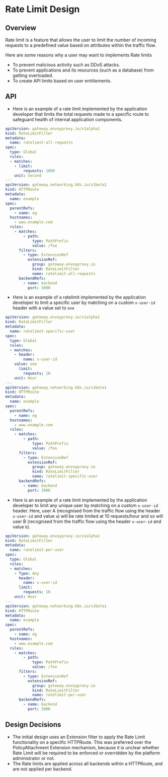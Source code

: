 # Rate Limit Design

## Overview

Rate limit is a feature that allows the user to limit the number of incoming requests
to a predefined value based on attributes within the traffic flow.

Here are some reasons why a user may want to implements Rate limits

* To prevent malicious activity such as DDoS attacks.
* To prevent applications and its resources (such as a database) from getting overloaded.
* To create API limits based on user entitlements.

## API

* Here is an example of a rate limit implemented by the application developer that limits the total requests made
to a specific route to safeguard health of internal application components.

```yaml
apiVersion: gateway.envoyproxy.io/v1alpha1
kind: RateLimitFilter
metadata:
  name: ratelimit-all-requests
spec:
  type: Global
  rules:
  - matches:
    - limit:
        requests: 1000
	unit: Second
---
apiVersion: gateway.networking.k8s.io/v1beta1
kind: HTTPRoute
metadata:
  name: example
spec:
  parentRefs:
    - name: eg
  hostnames:
    - www.example.com
  rules:
    - matches:
        - path:
            type: PathPrefix
            value: /foo
      filters:
        - type: ExtensionRef
          extensionRef:
            group: gateway.envoyproxy.io
            kind: RateLimitFilter
            name: ratelimit-all-requests
      backendRefs:
        - name: backend
          port: 3000
```

* Here is an example of a ratelimit implemented by the application developer to limit a specific user
by matching on a custom `x-user-id` header with a value set to `one`

```yaml
apiVersion: gateway.envoyproxy.io/v1alpha1
kind: RateLimitFilter
metadata:
  name: ratelimit-specific-user
spec:
  type: Global
  rules:
  - matches:
    - header:
        name: x-user-id
	value: one
      limit:
        requests: 10
	unit: Hour
---
apiVersion: gateway.networking.k8s.io/v1beta1
kind: HTTPRoute
metadata:
  name: example
spec:
  parentRefs:
    - name: eg
  hostnames:
    - www.example.com
  rules:
    - matches:
        - path:
            type: PathPrefix
            value: /foo
      filters:
        - type: ExtensionRef
          extensionRef:
            group: gateway.envoyproxy.io
            kind: RateLimitFilter
            name: ratelimit-specific-user
      backendRefs:
        - name: backend
          port: 3000
```

* Here is an example of a rate limit implemented by the application developer to limit any unique user
by matching on a custom `x-user-id` header. Here, user A (recognised from the traffic flow using the header
`x-user-id` and value `a`) will be rate limited at 10 requests/hour and so will user B 
(recognised from the traffic flow using the header `x-user-id` and value `b`).

```yaml
apiVersion: gateway.envoyproxy.io/v1alpha1
kind: RateLimitFilter
metadata:
  name: ratelimit-per-user
spec:
  type: Global
  rules:
  - matches:
    - Type: Any
      header:
        name: x-user-id
      limit:
        requests: 10
	unit: Hour
---
apiVersion: gateway.networking.k8s.io/v1beta1
kind: HTTPRoute
metadata:
  name: example
spec:
  parentRefs:
    - name: eg
  hostnames:
    - www.example.com
  rules:
    - matches:
        - path:
            type: PathPrefix
            value: /foo
      filters:
        - type: ExtensionRef
          extensionRef:
            group: gateway.envoyproxy.io
            kind: RateLimitFilter
            name: ratelimit-per-user 
      backendRefs:
        - name: backend
          port: 3000
```

## Design Decisions

* The initial design uses an Extension filter to apply the Rate Limit functionality on a specific HTTPRoute.
This was preferred over the PolicyAttachment Extension mechanism, because it is unclear whether Rate Limit
will be required to be enforced or overridden by the platform administrator or not.
* The Rate limits are applied across all backends within a HTTPRoute, and are not applied per backend.
